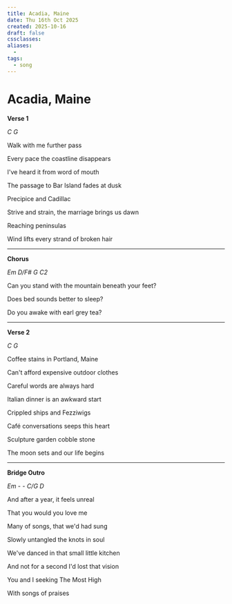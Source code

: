 ```yaml
---
title: Acadia, Maine
date: Thu 16th Oct 2025
created: 2025-10-16
draft: false
cssclasses:
aliases: 
  - 
tags: 
  - song
---
```

# Acadia, Maine
**Verse 1** 

*C G*

Walk with me further pass 

Every pace the coastline disappears

I've heard it from word of mouth

The passage to Bar Island fades at dusk 


Precipice and Cadillac 

Strive and strain, the marriage brings us dawn

Reaching peninsulas

Wind lifts every strand of broken hair

---
**Chorus**

*Em D/F# G C2*

Can you stand with the mountain beneath your feet?

Does bed sounds better to sleep?

Do you awake with earl grey tea? 

---
**Verse 2**

*C G*

Coffee stains in Portland, Maine 

Can't afford expensive outdoor clothes

Careful words are always hard

Italian dinner is an awkward start


Crippled ships and Fezziwigs

Café conversations seeps this heart

Sculpture garden cobble stone 

The moon sets and our life begins

---
**Bridge Outro**

*Em - - C/G D*

And after a year, it feels unreal

That you would you love me 

Many of songs, that we'd had sung

Slowly untangled the knots in soul

We've danced in that small little kitchen 

And not for a second I'd lost that vision

You and I seeking The Most High

With songs of praises
